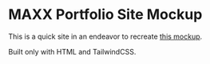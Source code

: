 # MAXX Portfolio Site Mockup

This is a quick site in an endeavor to recreate [this mockup](https://drive.google.com/drive/folders/1vue42-sljJ62xfJjlQIPKjaVo8cDxy4i).

Built only with HTML and TailwindCSS.
